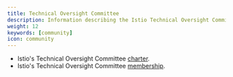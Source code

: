 ```yaml
---
title: Technical Oversight Committee
description: Information describing the Istio Technical Oversight Committee.
weight: 12
keywords: [community]
icon: community
---
```

- Istio's Technical Oversight Committee [charter](https://github.com/istio/community/blob/master/TECH-OVERSIGHT-COMMITTEE.md#charter).
- Istio's Technical Oversight Committee [membership](https://github.com/istio/community/blob/master/TECH-OVERSIGHT-COMMITTEE.md#committee-members).
